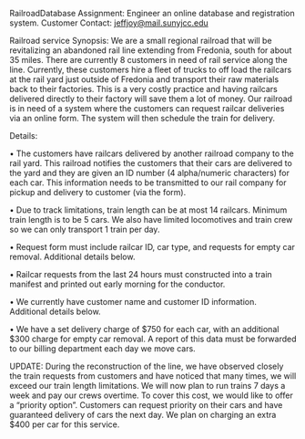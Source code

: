 RailroadDatabase
Assignment: Engineer an online database and registration system. Customer Contact: jeffjoy@mail.sunyjcc.edu

Railroad service Synopsis: We are a small regional railroad that will be revitalizing an abandoned rail line extending from Fredonia, south for about 35 miles. There are currently 8 customers in need of rail service along the line. Currently, these customers hire a fleet of trucks to off load the railcars at the rail yard just outside of Fredonia and transport their raw materials back to their factories. This is a very costly practice and having railcars delivered directly to their factory will save them a lot of money. Our railroad is in need of a system where the customers can request railcar deliveries via an online form. The system will then schedule the train for delivery.

Details:

• The customers have railcars delivered by another railroad company to the rail yard. This railroad notifies the customers that their cars are delivered to the yard and they are given an ID number (4 alpha/numeric characters) for each car. This information needs to be transmitted to our rail company for pickup and delivery to customer (via the form).

• Due to track limitations, train length can be at most 14 railcars. Minimum train length is to be 5 cars. We also have limited locomotives and train crew so we can only transport 1 train per day.

• Request form must include railcar ID, car type, and requests for empty car removal. Additional details below.

• Railcar requests from the last 24 hours must constructed into a train manifest and printed out early morning for the conductor.

• We currently have customer name and customer ID information. Additional details below.

• We have a set delivery charge of $750 for each car, with an additional $300 charge for empty car removal. A report of this data must be forwarded to our billing department each day we move cars.

UPDATE: During the reconstruction of the line, we have observed closely the train requests from customers and have noticed that many times, we will exceed our train length limitations. We will now plan to run trains 7 days a week and pay our crews overtime. To cover this cost, we would like to offer a “priority option”. Customers can request priority on their cars and have guaranteed delivery of cars the next day. We plan on charging an extra $400 per car for this service.
